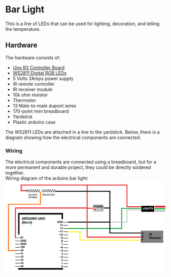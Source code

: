 # Bar Light  
This is a line of LEDs that can be used for lighting, decoration, and telling the temperature.  

## Hardware  
The hardware consists of:  
* [Uno R3 Controller Board](https://www.amazon.com/ELEGOO-Board-ATmega328P-ATMEGA16U2-Compliant/dp/B01EWOE0UU)
* [WS2811 Digital RGB LEDs](https://www.amazon.com/gp/product/B01AG923GI/ref=ppx_yo_dt_b_search_asin_title?ie=UTF8&psc=1)
* 5 Volts 3Amps power supply
* IR remote controller
* IR receiver module
* 10k ohm resistor
* Thermistor
* 13 Male-to-male dupont wires
* 170-point mini breadboard
* Yardstick
* Plastic arduino case

The WS2811 LEDs are attached in a line to the yardstick. Below, there is a diagram showing how the electrical components are connected.  

### Wiring  
The electrical components are connected using a breadboard, but for a more permanent and durable project, they could be directly soldered together.  
Wiring diagram of the arduino bar light:  
<img src="https://github.com/zprevost/arduino/blob/master/sketch/bar_light/barlight_wiring_diagram.png" width="500" />

